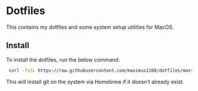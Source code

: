# Dotfiles

This contains my dotfiles and some system setup utilities for MacOS.

## Install

To install the dotfiles, run the below command:

```bash
 curl -fsSL https://raw.githubusercontent.com/maximus1108/dotfiles/master/install.sh | bash
```

This will install git on the system via Homebrew if it doesn't already exist.
